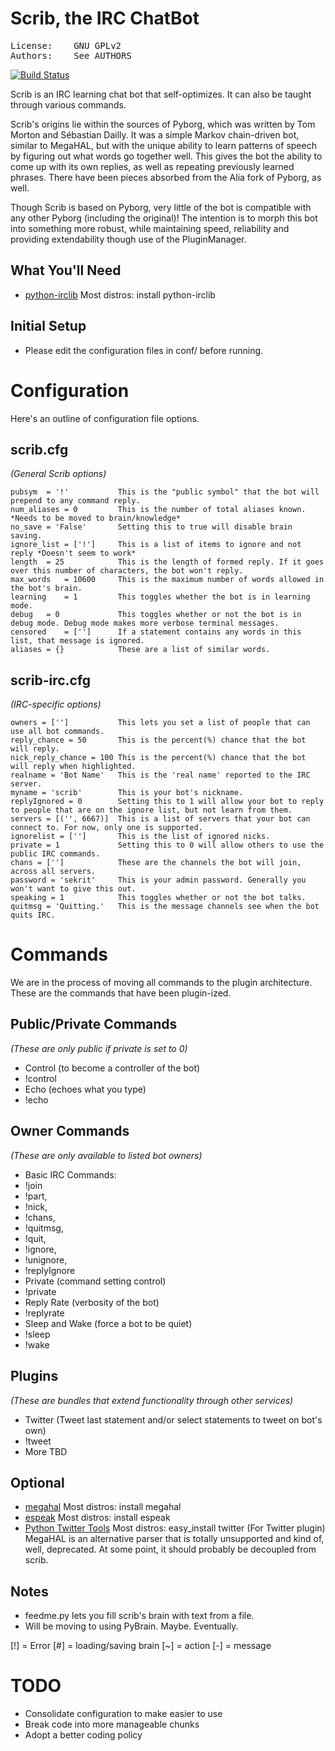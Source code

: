 Scrib, the IRC ChatBot
======================
<pre>
License:	GNU GPLv2
Authors:	See AUTHORS
</pre>
[![Build Status](https://travis-ci.org/scoundrels/scrib.png?branch=master)](https://travis-ci.org/scoundrels/scrib)

Scrib is an IRC learning chat bot that self-optimizes. It can also be taught through various commands.

Scrib's origins lie within the sources of Pyborg, which was written by Tom Morton and Sébastian Dailly. It was a simple Markov chain-driven bot, similar to MegaHAL, but with the unique ability to learn patterns of speech by figuring out what words go together well. This gives the bot the ability to come up with its own replies, as well as repeating previously learned phrases. There have been pieces absorbed from the Alia fork of Pyborg, as well.

Though Scrib is based on Pyborg, very little of the bot is compatible with any other Pyborg (including the original)! The intention is to morph this bot into something more robust, while maintaining speed, reliability and providing extendability though use of the PluginManager.


What You'll Need
----------------
* [python-irclib](http://python-irclib.sourceforge.net) Most distros: install python-irclib

Initial Setup
-------------
* Please edit the configuration files in conf/ before running.

Configuration
=============
Here's an outline of configuration file options.

scrib.cfg
---------
_(General Scrib options)_
```
pubsym	= '!'			This is the "public symbol" that the bot will prepend to any command reply.
num_aliases	= 0 		This is the number of total aliases known. *Needs to be moved to brain/knowledge*
no_save	= 'False'		Setting this to true will disable brain saving.
ignore_list	= ['!']		This is a list of items to ignore and not reply *Doesn't seem to work*
length	= 25			This is the length of formed reply. If it goes over this number of characters, the bot won't reply.
max_words	= 10600		This is the maximum number of words allowed in the bot's brain.
learning	= 1			This toggles whether the bot is in learning mode.
debug	= 0				This toggles whether or not the bot is in debug mode. Debug mode makes more verbose terminal messages.
censored	= ['']		If a statement contains any words in this list, that message is ignored.
aliases	= {}			These are a list of similar words.
```

scrib-irc.cfg
-------------
_(IRC-specific options)_
```
owners = ['']			This lets you set a list of people that can use all bot commands.
reply_chance = 50		This is the percent(%) chance that the bot will reply.
nick_reply_chance = 100	This is the percent(%) chance that the bot will reply when highlighted.
realname = 'Bot Name'	This is the 'real name' reported to the IRC server.
myname = 'scrib'		This is your bot's nickname.
replyIgnored = 0		Setting this to 1 will allow your bot to reply to people that are on the ignore list, but not learn from them.
servers = [('', 6667)]	This is a list of servers that your bot can connect to. For now, only one is supported.
ignorelist = ['']		This is the list of ignored nicks.
private = 1				Setting this to 0 will allow others to use the public IRC commands.
chans = ['']			These are the channels the bot will join, across all servers.
password = 'sekrit'		This is your admin password. Generally you won't want to give this out.
speaking = 1			This toggles whether or not the bot talks.
quitmsg = 'Quitting.'	This is the message channels see when the bot quits IRC.
```
Commands
========
We are in the process of moving all commands to the plugin architecture. These are the commands that have been plugin-ized.

Public/Private Commands
---------------
_(These are only public if private is set to 0)_
* Control (to become a controller of the bot)
 * !control
* Echo (echoes what you type)
 * !echo

Owner Commands
----------------
_(These are only available to listed bot owners)_
* Basic IRC Commands:
 * !join
 * !part,
 * !nick,
 * !chans,
 * !quitmsg,
 * !quit,
 * !ignore,
 * !unignore,
 * !replyIgnore
* Private (command setting control)
 * !private
* Reply Rate (verbosity of the bot)
 * !replyrate
* Sleep and Wake (force a bot to be quiet)
 * !sleep
 * !wake

Plugins
-------
_(These are bundles that extend functionality through other services)_
* Twitter (Tweet last statement and/or select statements to tweet on bot's own)
 * !tweet
 * More TBD

Optional
--------
* [megahal](http://megahal.alioth.debian.org/) Most distros: install megahal
* [espeak](http://espeak.sourceforge.net/) Most distros: install espeak
* [Python Twitter Tools](http://mike.verdone.ca/twitter/) Most distros: easy_install twitter (For Twitter plugin)
MegaHAL is an alternative parser that is totally unsupported and kind of, well, deprecated. At some point, it should probably be decoupled from scrib.

Notes
-----
* feedme.py lets you fill scrib's brain with text from a file.
* Will be moving to using PyBrain. Maybe. Eventually.

[!] = Error
[#] = loading/saving brain
[~] = action
[-] = message

TODO
====
* Consolidate configuration to make easier to use
* Break code into more manageable chunks
* Adopt a better coding policy
